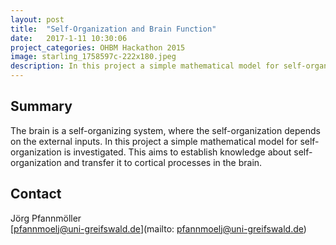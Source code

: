 ```yaml
---
layout: post
title:  "Self-Organization and Brain Function"
date:   2017-1-11 10:30:06
project_categories: OHBM Hackathon 2015
image: starling_1758597c-222x180.jpeg
description: In this project a simple mathematical model for self-organization is investigated.
---
```

## Summary
The brain is a self-organizing system, where the self-organization depends on the external inputs. In this project a simple mathematical model for self-organization is investigated. This aims to establish knowledge about self-organization and transfer it to cortical processes in the brain.


## Contact  
Jörg Pfannmöller  
[pfannmoelj@uni-greifswald.de](mailto: pfannmoelj@uni-greifswald.de)  
